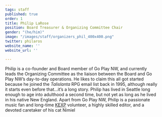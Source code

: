 ```yaml
---
tags: staff
published: true
order: 1
title: Philip LaRose
position: Board Treasurer & Organizing Committee Chair
gender: "(he/him)"
image: "/images/staff/organizers_phil_400x400.png"
twitter: philaros
website_name: ''
website_url: ''

---
```

Philip is a co-founder and Board member of Go Play NW, and currently leads the Organizing Committee as the liaison between the Board and Go Play NW’s day-to-day operations. He likes to claim this all got started because he joined the *Talislanta* RPG email list back in 1995, although really it starts even before that...it’s a long story. Philip has lived in Seattle long enough to age into adulthood a second time, but not yet as long as he lived in his native New England. Apart from Go Play NW, Philip is a passionate music fan and long-time [KEXP](https://www.kexp.org/) volunteer, a highly skilled editor, and a devoted caretaker of his cat Nimiel